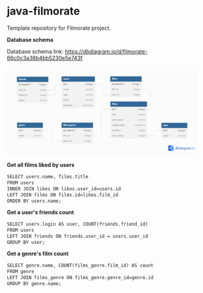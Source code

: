 # java-filmorate
Template repository for Filmorate project.

**Database schema**

Database schema link: https://dbdiagram.io/d/filmorate-66c0c3a38b4bb5230e5e743f

![](https://github.com/adrzdv/java-filmorate/blob/main/filmorate.png)

**Get all films liked by users**
```
SELECT users.name, films.title
FROM users
INNER JOIN likes ON likes.user_id=users.id
LEFT JOIN films ON films.id=likes.film_id
ORDER BY users.name;
```

**Get a user's friends count**
```
SELECT users.login AS user, COUNT(friends.friend_id)
FROM users
LEFT JOIN friends ON friends.user_id = users.user_id
GROUP BY user;
```

**Get a genre's film count**
```
SELECT genre.name, COUNT(films_genre.film_id) AS count
FROM genre
LEFT JOIN films_genre ON films_genre.genre_id=genre.id
GROUP BY genre.name;
```


